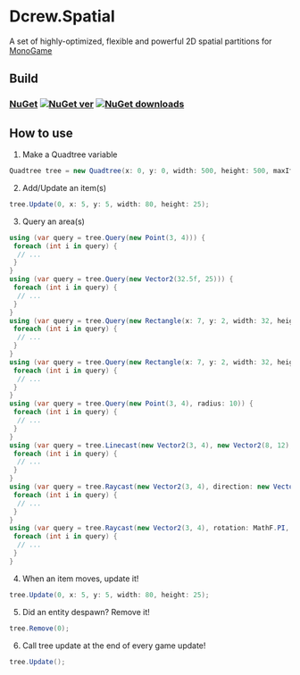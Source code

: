 # Dcrew.Spatial
 A set of highly-optimized, flexible and powerful 2D spatial partitions for [MonoGame](https://github.com/MonoGame/MonoGame)

## Build
### [NuGet](https://www.nuget.org/packages/Dcrew.Spatial) [![NuGet ver](https://img.shields.io/nuget/v/Dcrew.Spatial)](https://www.nuget.org/packages/Dcrew.Spatial) [![NuGet downloads](https://img.shields.io/nuget/dt/Dcrew.Spatial)](https://www.nuget.org/packages/Dcrew.Spatial)

## How to use
1. Make a Quadtree variable
```cs
Quadtree tree = new Quadtree(x: 0, y: 0, width: 500, height: 500, maxItems: 100, maxDepth: 8);
```

2. Add/Update an item(s)
```cs
tree.Update(0, x: 5, y: 5, width: 80, height: 25);
```

3. Query an area(s)
```cs
using (var query = tree.Query(new Point(3, 4))) {
 foreach (int i in query) {
  // ...
 }
}
using (var query = tree.Query(new Vector2(32.5f, 25))) {
 foreach (int i in query) {
  // ...
 }
}
using (var query = tree.Query(new Rectangle(x: 7, y: 2, width: 32, height: 27))) {
 foreach (int i in query) {
  // ...
 }
}
using (var query = tree.Query(new Rectangle(x: 7, y: 2, width: 32, height: 27), rotation: 0, origin: Vector2.Zero)) {
 foreach (int i in query) {
  // ...
 }
}
using (var query = tree.Query(new Point(3, 4), radius: 10)) {
 foreach (int i in query) {
  // ...
 }
}
using (var query = tree.Linecast(new Vector2(3, 4), new Vector2(8, 12), thickness: 3)) {
 foreach (int i in query) {
  // ...
 }
}
using (var query = tree.Raycast(new Vector2(3, 4), direction: new Vector2(.5f, .75f), thickness: 3)) {
 foreach (int i in query) {
  // ...
 }
}
using (var query = tree.Raycast(new Vector2(3, 4), rotation: MathF.PI, thickness: 3)) {
 foreach (int i in query) {
  // ...
 }
}
```

4. When an item moves, update it!
```cs
tree.Update(0, x: 5, y: 5, width: 80, height: 25);
```

5. Did an entity despawn? Remove it!
```cs
tree.Remove(0);
```

6. Call tree update at the end of every game update!
```cs
tree.Update();
```

